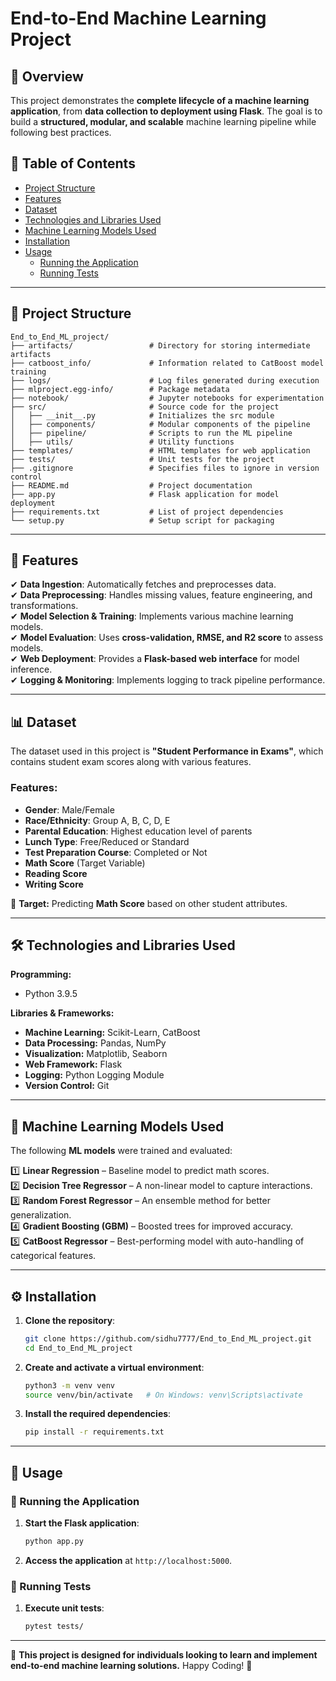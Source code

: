 # End-to-End Machine Learning Project

## 📌 Overview

This project demonstrates the **complete lifecycle of a machine learning application**, from **data collection to deployment using Flask**. The goal is to build a **structured, modular, and scalable** machine learning pipeline while following best practices.

## 📖 Table of Contents

- [Project Structure](#project-structure)
- [Features](#features)
- [Dataset](#dataset)
- [Technologies and Libraries Used](#technologies-and-libraries-used)
- [Machine Learning Models Used](#machine-learning-models-used)
- [Installation](#installation)
- [Usage](#usage)
  - [Running the Application](#running-the-application)
  - [Running Tests](#running-tests)

---

## 📂 Project Structure

```plaintext
End_to_End_ML_project/
├── artifacts/                 # Directory for storing intermediate artifacts
├── catboost_info/             # Information related to CatBoost model training
├── logs/                      # Log files generated during execution
├── mlproject.egg-info/        # Package metadata
├── notebook/                  # Jupyter notebooks for experimentation
├── src/                       # Source code for the project
│   ├── __init__.py            # Initializes the src module
│   ├── components/            # Modular components of the pipeline
│   ├── pipeline/              # Scripts to run the ML pipeline
│   ├── utils/                 # Utility functions
├── templates/                 # HTML templates for web application
├── tests/                     # Unit tests for the project
├── .gitignore                 # Specifies files to ignore in version control
├── README.md                  # Project documentation
├── app.py                     # Flask application for model deployment
├── requirements.txt           # List of project dependencies
└── setup.py                   # Setup script for packaging
```

---

## 🚀 Features

✔ **Data Ingestion**: Automatically fetches and preprocesses data.  
✔ **Data Preprocessing**: Handles missing values, feature engineering, and transformations.  
✔ **Model Selection & Training**: Implements various machine learning models.  
✔ **Model Evaluation**: Uses **cross-validation, RMSE, and R2 score** to assess models.  
✔ **Web Deployment**: Provides a **Flask-based web interface** for model inference.  
✔ **Logging & Monitoring**: Implements logging to track pipeline performance.

---

## 📊 Dataset

The dataset used in this project is **"Student Performance in Exams"**, which contains student exam scores along with various features.

### **Features:**

- **Gender**: Male/Female
- **Race/Ethnicity**: Group A, B, C, D, E
- **Parental Education**: Highest education level of parents
- **Lunch Type**: Free/Reduced or Standard
- **Test Preparation Course**: Completed or Not
- **Math Score** (Target Variable)
- **Reading Score**
- **Writing Score**

📌 **Target:** Predicting **Math Score** based on other student attributes.

---

## 🛠️ Technologies and Libraries Used

**Programming:**

- Python 3.9.5

**Libraries & Frameworks:**

- **Machine Learning:** Scikit-Learn, CatBoost
- **Data Processing:** Pandas, NumPy
- **Visualization:** Matplotlib, Seaborn
- **Web Framework:** Flask
- **Logging:** Python Logging Module
- **Version Control:** Git

---

## 🤖 Machine Learning Models Used

The following **ML models** were trained and evaluated:

1️⃣ **Linear Regression** – Baseline model to predict math scores.  
2️⃣ **Decision Tree Regressor** – A non-linear model to capture interactions.  
3️⃣ **Random Forest Regressor** – An ensemble method for better generalization.  
4️⃣ **Gradient Boosting (GBM)** – Boosted trees for improved accuracy.  
5️⃣ **CatBoost Regressor** – Best-performing model with auto-handling of categorical features.

---

## ⚙️ Installation

1. **Clone the repository**:

   ```bash
   git clone https://github.com/sidhu7777/End_to_End_ML_project.git
   cd End_to_End_ML_project
   ```

2. **Create and activate a virtual environment**:

   ```bash
   python3 -m venv venv
   source venv/bin/activate   # On Windows: venv\Scripts\activate
   ```

3. **Install the required dependencies**:
   ```bash
   pip install -r requirements.txt
   ```

---

## 🚀 Usage

### 🔹 Running the Application

1. **Start the Flask application**:

   ```bash
   python app.py
   ```

2. **Access the application** at `http://localhost:5000`.

### 🔹 Running Tests

1. **Execute unit tests**:
   ```bash
   pytest tests/
   ```

---

🎯 **This project is designed for individuals looking to learn and implement end-to-end machine learning solutions.** Happy Coding! 🚀
